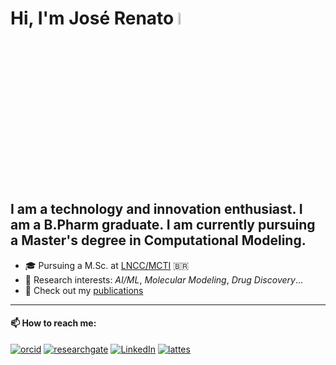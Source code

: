 # Hi, I'm José Renato <a><img src="https://media.giphy.com/media/hvRJCLFzcasrR4ia7z/giphy.gif" width="7%"></a>

I am a technology and innovation enthusiast. I am a B.Pharm graduate. I am currently pursuing a Master's degree in **Computational Modeling**.
--- 
- 🎓 Pursuing a M.Sc. at [LNCC/MCTI](http://gmmsb.lncc.br/) 🇧🇷
- 🔎 Research interests: *AI/ML*, *Molecular Modeling*, *Drug Discovery*...
- 📰 Check out my [publications](https://scholar.google.com.br/citations?user=W2eqbxQAAAAJ&hl&sortby=pubdate)
---
#### 📫 How to reach me:

[![orcid](https://img.shields.io/badge/ORCID-A6CE39?style=flat&logo=orcid&logoColor=white)](https://orcid.org/0000-0002-0303-4033) [![researchgate](https://custom-icon-badges.demolab.com/badge/Research_Gate-40BA9B.svg?&style=flat&logo=researchgate-square&logoColor=white)](https://www.researchgate.net/profile/Jose_Renato_Fajardo) [![LinkedIn](https://img.shields.io/badge/LinkedIn-0e76a8?style=flat&logo=linkedin&logoColor=white)](https://www.linkedin.com/in/fajardo-jrd) [![lattes](https://custom-icon-badges.demolab.com/badge/Lattes-005195?style=flat&logo=lattes&logoColor=white)](http://lattes.cnpq.br/9633738434379496)

<!--
Here are some ideas to get you started:

- 🔭 I’m currently working on ...
- 🌱 I’m currently learning ...
- 👯 I’m looking to collaborate on ...
- 🤔 I’m looking for help with ...
- 💬 Ask me about ...
- 📫 How to reach me: ...
- 😄 Pronouns: ...
- ⚡ Fun fact: ...
-->
